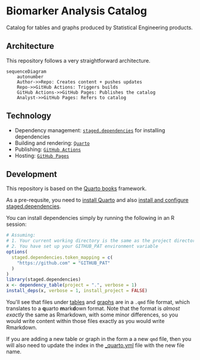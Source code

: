 # Biomarker Analysis Catalog

Catalog for tables and graphs produced by Statistical Engineering products.

## Architecture

This repository follows a very straightforward architecture.

```mermaid
sequenceDiagram
    autonumber
    Author->>Repo: Creates content + pushes updates
    Repo->>GitHub Actions: Triggers builds
    GitHub Actions->>GitHub Pages: Publishes the catalog
    Analyst->>GitHub Pages: Refers to catalog
```

## Technology

- Dependency management: [`staged.dependencies`](https://openpharma.github.io/staged.dependencies/) for installing dependencies
- Building and rendering: [`Quarto`](https://quarto.org/)
- Publishing: [`GitHub Actions`](https://docs.github.com/en/actions)
- Hosting: [`GitHub Pages`](https://pages.github.com/)

## Development

This repository is based on the [Quarto books](https://quarto.org/docs/books/) framework.

As a pre-requsite, you need to [install Quarto](https://quarto.org/docs/get-started/) and also [install and configure staged.dependencies](https://github.com/openpharma/staged.dependencies#usage).

You can install dependencies simply by running the following in an R session:

```R
# Assuming:
# 1. Your current working directory is the same as the project directory
# 2. You have set up your GITHUB_PAT environment variable
options(
  staged.dependencies.token_mapping = c(
    "https://github.com" = "GITHUB_PAT"
  )
)
library(staged.dependencies)
x <- dependency_table(project = ".", verbose = 1)
install_deps(x, verbose = 1, install_project = FALSE)
```

You'll see that files under [tables](tables) and [graphs](graphs) are in a `.qmd` file format, which translates to a **q**uarto **m**ark**d**own format. Note that the format is _almost exactly_ the same as Rmarkdown, with some minor differences, so you would write content within those files exactly as you would write Rmarkdown.

If you are adding a new table or graph in the form a a new `qmd` file, then you will also need to update the index in the [_quarto.yml](_quarto.yml) file with the new file name.
